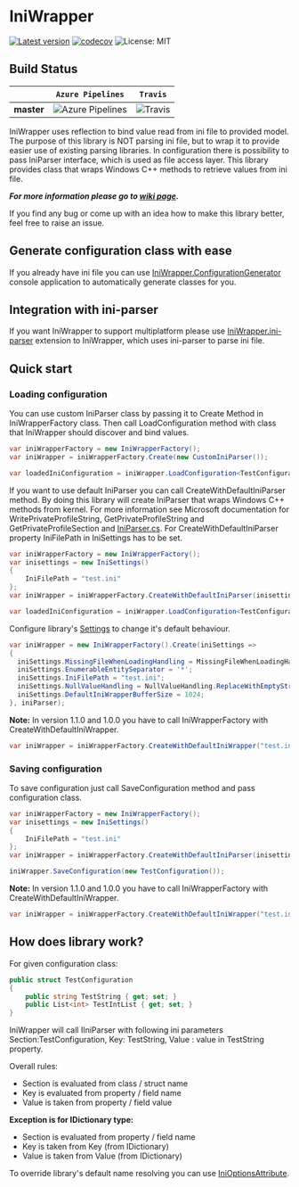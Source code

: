 # IniWrapper
[![Latest version](https://img.shields.io/nuget/v/IniWrapper.svg)](https://www.nuget.org/packages/IniWrapper/) [![codecov](https://codecov.io/gh/Szpi/IniWrapper/branch/master/graph/badge.svg)](https://codecov.io/gh/Szpi/IniWrapper) ![License: MIT](https://img.shields.io/badge/License-MIT-blue.svg)

## Build Status
&nbsp; | `Azure Pipelines` | `Travis`
--- | --- | --- 
**master** | ![Azure Pipelines](https://iniwrapper.visualstudio.com/_apis/public/build/definitions/9232e33a-db8d-4617-a1b1-8cf3ce4c88f5/3/badge)  | ![Travis](https://travis-ci.org/Szpi/IniWrapper.svg?branch=master)

IniWrapper uses reflection to bind value read from ini file to provided model. The purpose of this library is NOT parsing ini file, but to wrap it to provide easier use of existing parsing libraries. In configuration there is possibility to pass IniParser interface, which is used as file access layer. This library provides class that wraps Windows C++ methods to retrieve values from ini file.

***For more information please go to [wiki page](https://github.com/Szpi/IniWrapper/wiki).***

If you find any bug or come up with an idea how to make this library better, feel free to raise an issue.

## Generate configuration class with ease
If you already have ini file you can use [IniWrapper.ConfigurationGenerator](https://github.com/Szpi/IniWrapper.ConfigurationGenerator) console application to automatically generate classes for you.

## Integration with ini-parser
If you want IniWrapper to support multiplatform please use [IniWrapper.ini-parser](https://github.com/Szpi/IniWrapper.ini-parser) extension to IniWrapper, which uses ini-parser to parse ini file.

## Quick start
### Loading configuration

You can use custom IniParser class by passing it to Create Method in IniWrapperFactory class. Then call LoadConfiguration method with class that IniWrapper should discover and bind values.
``` csharp
var iniWrapperFactory = new IniWrapperFactory();
var iniWrapper = iniWrapperFactory.Create(new CustomIniParser());

var loadedIniConfiguration = iniWrapper.LoadConfiguration<TestConfiguration>();
```
If you want to use default IniParser you can call CreateWithDefaultIniParser method. By doing this library will create IniParser that wraps Windows C++ methods from kernel. For more information see Microsoft documentation for WritePrivateProfileString, GetPrivateProfileString and GetPrivateProfileSection and [IniParser.cs](https://github.com/Szpi/IniWrapper/blob/master/IniWrapper/IniWrapper/ParserWrapper/IniParser.cs).
For CreateWithDefaultIniParser property IniFilePath in IniSettings has to be set.
``` csharp
var iniWrapperFactory = new IniWrapperFactory();
var inisettings = new IniSettings()
{	
	IniFilePath = "test.ini"
};
var iniWrapper = iniWrapperFactory.CreateWithDefaultIniParser(inisettings);

var loadedIniConfiguration = iniWrapper.LoadConfiguration<TestConfiguration>();
```

Configure library's [Settings](https://github.com/Szpi/IniWrapper/wiki/Settings) to change it's default behaviour.
```csharp
var iniWrapper = new IniWrapperFactory().Create(iniSettings =>
{
  iniSettings.MissingFileWhenLoadingHandling = MissingFileWhenLoadingHandling.ForceLoad;
  iniSettings.EnumerableEntitySeparator = '*';
  iniSettings.IniFilePath = "test.ini";
  iniSettings.NullValueHandling = NullValueHandling.ReplaceWithEmptyString;
  iniSettings.DefaultIniWrapperBufferSize = 1024;
}, iniParser);
```
**Note:**
In version 1.1.0 and 1.0.0 you have to call IniWrapperFactory with CreateWithDefaultIniWrapper.

``` csharp
var iniWrapper = iniWrapperFactory.CreateWithDefaultIniWrapper("test.ini");
```
### Saving configuration
To save configuration just call SaveConfiguration method and pass configuration class.
``` csharp
var iniWrapperFactory = new IniWrapperFactory();
var inisettings = new IniSettings()
{	
	IniFilePath = "test.ini"
};
var iniWrapper = iniWrapperFactory.CreateWithDefaultIniParser(inisettings);

iniWrapper.SaveConfiguration(new TestConfiguration());
```
**Note:**
In version 1.1.0 and 1.0.0 you have to call IniWrapperFactory with CreateWithDefaultIniWrapper.

``` csharp
var iniWrapper = iniWrapperFactory.CreateWithDefaultIniWrapper("test.ini");
```
## How does library work?
For given configuration class:
``` csharp
public struct TestConfiguration
{
    public string TestString { get; set; }
    public List<int> TestIntList { get; set; }
}
```
IniWrapper will call IIniParser with following ini parameters Section:TestConfiguration, Key: TestString, Value : value in TestString
property.

Overall rules:
- Section is evaluated from class / struct name
- Key is evaluated from property / field name
- Value is taken from property / field value

**Exception is for IDictionary type:**
- Section is evaluated from property / field name
- Key is taken from Key (from IDictionary)
- Value is taken from Value (from IDictionary)

To override library's default name resolving you can use [IniOptionsAttribute](https://github.com/Szpi/IniWrapper/wiki/Attributes).